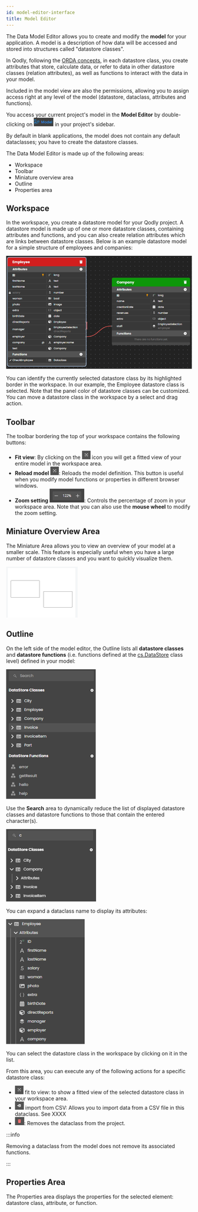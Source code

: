 ```yaml
---
id: model-editor-interface
title: Model Editor
---
```


The Data Model Editor allows you to create and modify the **model** for your application. A model is a description of how data will be accessed and stored into structures called "datastore classes".

In Qodly, following the [ORDA concepts](../../concepts/platform.md#the-orda-concept), in each datastore class, you create attributes that store, calculate data, or refer to data in other datastore classes (relation attributes), as well as functions to interact with the data in your model.

Included in the model view are also the permissions, allowing you to assign access right at any level of the model (datastore, dataclass, attributes and functions).

You access your current project's model in the **Model Editor** by double-clicking on ![alt-text](img/model-icon.png) in your project's sidebar.

By default in blank applications, the model does not contain any default dataclasses; you have to create the datastore classes. 

The Data Model Editor is made up of the following areas:

-   Workspace
-   Toolbar
-   Miniature overview area
-   Outline
-   Properties area


## Workspace

In the workspace, you create a datastore model for your Qodly project. A datastore model is made up of one or more datastore classes, containing attributes and functions, and you can also create relation attributes which are links between datastore classes. Below is an example datastore model for a simple structure of employees and companies:

![model](img/model-example.png)

You can identify the currently selected datastore class by its highlighted border in the workspace. In our example, the Employee datastore class is selected. Note that the panel color of datastore classes can be customized. You can move a datastore class in the workspace by a select and drag action.

## Toolbar

The toolbar bordering the top of your workspace contains the following buttons:

- **Fit view**: By clicking on the ![alt-text](img/fitview-icon.png) icon you will get a fitted view of your entire model in the workspace area.
- **Reload model** ![alt-text](img/fitview-icon.png): Reloads the model definition. This button is useful when you modify model functions or properties in different browser windows. 
- **Zoom setting** ![alt-text](img/zoom-feature.png): Controls the percentage of zoom in your workspace area. Note that you can also use the **mouse wheel** to modify the zoom setting. 

## Miniature Overview Area 

The Miniature Area allows you to view an overview of your model at a smaller scale. This feature is especially useful when you have a large number of datastore classes and you want to quickly visualize them.

![alt-text](img/miniature-overview-area.png)


## Outline

On the left side of the model editor, the Outline lists all **datastore classes** and **datastore functions** (i.e. functions defined at the [cs.DataStore](../../orda/data-model#datastore) class level) defined in your model:

![alt-text](img/outline.png)

Use the **Search** area to dynamically reduce the list of displayed datastore classes and datastore functions to those that contain the entered character(s). 

![alt-text](img/search.png)

You can expand a dataclass name to display its attributes:

![alt-text](img/attributeExpand.png)


You can select the datastore class in the workspace by clicking on it in the list.

From this area, you can execute any of the following actions for a specific datastore class:

-   ![alt-text](img/fitview-icon.png) fit to view: to show a fitted view of the selected datastore class in your workspace area.
-   ![alt-text](img/importfromcvs-icon.png) import from CSV: Allows you to import data from a CSV file in this dataclass. See XXXX
-   ![alt-text](img/deletedatastoreclass-icon.png): Removes the dataclass from the project.


:::info

Removing a dataclass from the model does not remove its associated functions. 

:::

## Properties Area 

The Properties area displays the properties for the selected element: datastore class, attribute, or function. 
